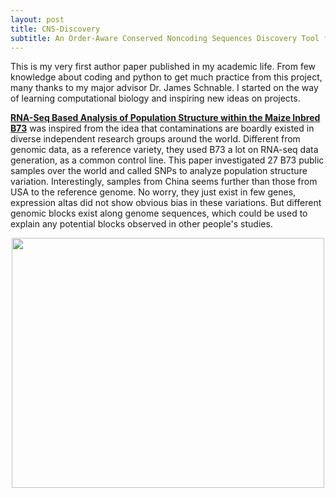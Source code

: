 ```yaml
---
layout: post
title: CNS-Discovery
subtitle: An Order-Aware Conserved Noncoding Sequences Discovery Tool for Arbitrary Numbers of Species
---
```


This is my very first author paper published in my academic life. From few knowledge about coding and python to get much practice from this project, many thanks to my major advisor Dr. James Schnable. I started on the way of learning computational biology and inspiring new ideas on projects.

[**RNA-Seq Based Analysis of Population Structure within the Maize Inbred B73**](http://journals.plos.org/plosone/article?id=10.1371/journal.pone.0157942) was inspired from the idea that contaminations are boardly existed in diverse independent research groups around the world. Different from genomic data, as a reference variety, they used B73 a lot on RNA-seq data generation, as a common control line. This paper investigated 27 B73 public samples over the world and called SNPs to analyze population structure variation. Interestingly, samples from China seems further than those from USA to the reference genome. No worry, they just exist in few genes, expression altas did not show obvious bias in these variations. But different genomic blocks exist along genome sequences, which could be used to explain any potential blocks observed in other people's studies. 

<p align="center">
  <img width="500" height="400" src="https://i.imgur.com/SKIOH8U.png">
</p>
